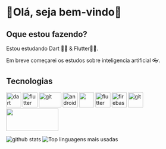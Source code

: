 # 👋Olá, seja bem-vindo🚀

## Oque estou fazendo?

Estou estudando Dart 💙💥 & Flutter💙👑.

Em breve começarei os estudos sobre inteligencia artificial 👓.

## Tecnologias
<p align="left">
<img src="https://www.vectorlogo.zone/logos/dartlang/dartlang-icon.svg" alt="dart" width="40" height="40">
 <img src="https://www.vectorlogo.zone/logos/flutterio/flutterio-icon.svg" alt="flutter" width="40" height="40"> 
 <img src="https://www.vectorlogo.zone/logos/java/java-ar21.svg" alt="git" width="60" height="40"/>
<img src="https://devicons.github.io/devicon/devicon.git/icons/android/android-original-wordmark.svg" alt="android" width="40" height="40">
<img src="https://www.vectorlogo.zone/logos/python/python-icon.svg" width="40" height="40">
<img src="https://www.vectorlogo.zone/logos/mysql/mysql-icon.svg" alt="flutter" width="40" height="40"> 
  <img src="https://www.vectorlogo.zone/logos/firebase/firebase-icon.svg" alt="firebase" width="40" height="40">

    
<img src="https://www.vectorlogo.zone/logos/git-scm/git-scm-icon.svg" alt="git" width="40" height="40"/>

<img src="https://www.vectorlogo.zone/logos/gnu_bash/gnu_bash-ar21.svg" width="140" height="60">

<img src="https://github-readme-stats.vercel.app/api?username=paulinofonsecas&theme=dracula" alt="github stats"> <img src="https://github-readme-stats.vercel.app/api/top-langs/?username=paulinofonsecas&layout=compact&theme=dracula" alt="Top linguagens mais usadas">
